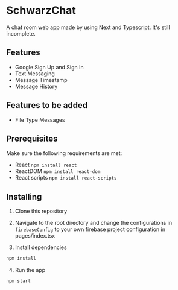 # SchwarzChat

A chat room web app made by using Next and Typescript. It's still incomplete.

## Features

- Google Sign Up and Sign In
- Text Messaging
- Message Timestamp
- Message History

## Features to be added

- File Type Messages

## Prerequisites

Make sure the following requirements are met:

- React `npm install react`
- ReactDOM `npm install react-dom`
- React scripts `npm install react-scripts`

## Installing

1. Clone this repository

2. Navigate to the root directory and change the configurations in `firebaseConfig` to your own firebase project configuration in pages/index.tsx

3. Install dependencies

```javascript
npm install
```
4. Run the app

```javascript
npm start
```